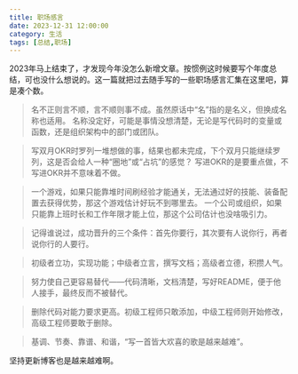```yaml
---
title: 职场感言
date: 2023-12-31 12:00:00
category: 生活
tags: [总结,职场]
---
```


2023年马上结束了，才发现今年没怎么新增文章。按惯例这时候要写个年度总结，可也没什么想说的。这一篇就把过去随手写的一些职场感言汇集在这里吧，算是凑个数。

<!--more-->

> 名不正则言不顺，言不顺则事不成。虽然原话中“名”指的是名义，但换成名称也适用。
名称没定好，可能是事情没想清楚，无论是写代码时的变量或函数，还是组织架构中的部门或团队。

> 写双月OKR时罗列一堆想做的事，结果也都未完成，下个双月只能继续罗列，这是否会给人一种“圈地”或“占坑”的感觉？
写进OKR的是要重点做，不写进OKR并不意味着不做。

> 一个游戏，如果只能靠堆时间刷经验才能通关，无法通过好的技能、装备配置去获得优势，那这个游戏估计好玩不到哪里去。
一个公司或组织，如果只能靠上班时长和工作年限才能上位，那这个公司估计也没啥吸引力。

> 记得谁说过，成功晋升的三个条件：首先你要行，其次要有人说你行，再者说你行的人要行。

> 初级者立功，实现功能；中级者立言，撰写文档；高级者立德，积攒人气。

> 努力使自己更容易替代——代码清晰，文档清楚，写好README，便于他人接手，最终反而不被替代。

> 删除代码对能力要求更高。初级工程师只敢添加，中级工程师则开始修改，高级工程师要敢于删除。

> 基调、节奏、靠谱、和谐，“写一首皆大欢喜的歌是越来越难”。

坚持更新博客也是越来越难啊。